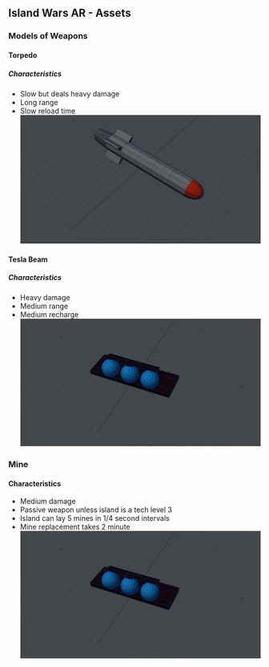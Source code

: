## Island Wars AR - Assets
### Models of Weapons
#### Torpedo
##### Characteristics
- Slow but deals heavy damage
- Long range
- Slow reload time
![Torpedo](https://github.com/tibales1/NYU-AR_VR_Captone/blob/main/models/torpedo.JPG)

#### Tesla Beam
##### Characteristics
- Heavy damage
- Medium range
- Medium recharge
![Tesla Beam](https://github.com/tibales1/NYU-AR_VR_Captone/blob/main/models/Tesla%20Beam.JPG)

### Mine
#### Characteristics
- Medium damage
- Passive weapon unless island is a tech level 3
- Island can lay 5 mines in 1/4 second intervals
- Mine replacement takes 2 minute
![Mine](https://github.com/tibales1/NYU-AR_VR_Captone/blob/main/models/Tesla%20Beam.JPG)
